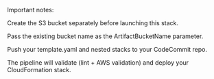 Important notes:

Create the S3 bucket separately before launching this stack.

Pass the existing bucket name as the ArtifactBucketName parameter.

Push your template.yaml and nested stacks to your CodeCommit repo.

The pipeline will validate (lint + AWS validation) and deploy your CloudFormation stack.
